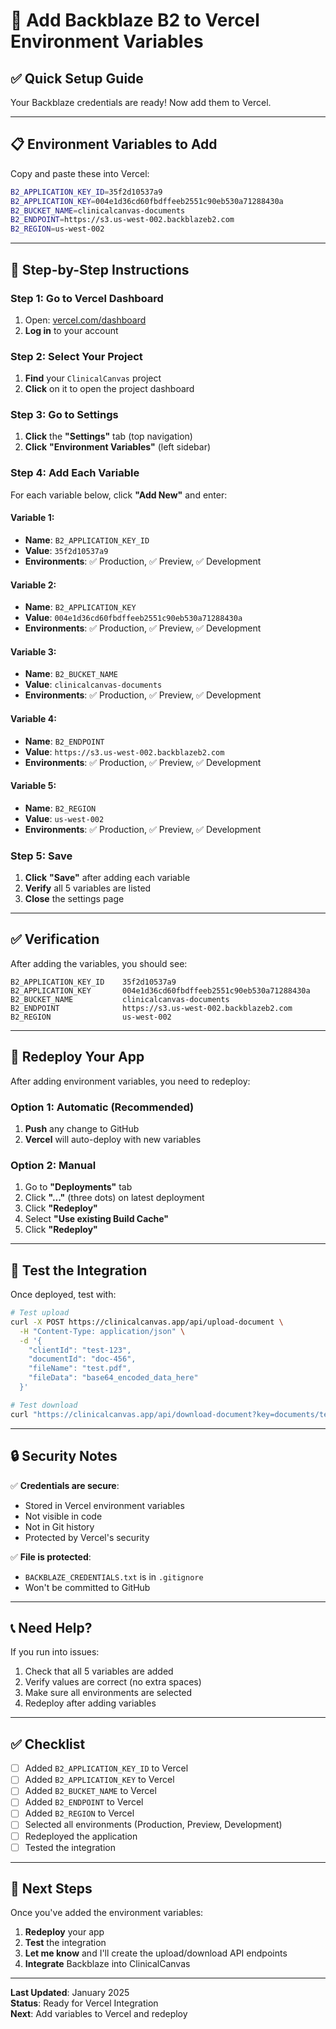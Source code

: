 # 🚀 Add Backblaze B2 to Vercel Environment Variables

## ✅ Quick Setup Guide

Your Backblaze credentials are ready! Now add them to Vercel.

---

## 📋 Environment Variables to Add

Copy and paste these into Vercel:

```bash
B2_APPLICATION_KEY_ID=35f2d10537a9
B2_APPLICATION_KEY=004e1d36cd60fbdffeeb2551c90eb530a71288430a
B2_BUCKET_NAME=clinicalcanvas-documents
B2_ENDPOINT=https://s3.us-west-002.backblazeb2.com
B2_REGION=us-west-002
```

---

## 🔧 Step-by-Step Instructions

### Step 1: Go to Vercel Dashboard

1. Open: [vercel.com/dashboard](https://vercel.com/dashboard)
2. **Log in** to your account

### Step 2: Select Your Project

1. **Find** your `ClinicalCanvas` project
2. **Click** on it to open the project dashboard

### Step 3: Go to Settings

1. **Click** the **"Settings"** tab (top navigation)
2. **Click** **"Environment Variables"** (left sidebar)

### Step 4: Add Each Variable

For each variable below, click **"Add New"** and enter:

#### Variable 1:
- **Name**: `B2_APPLICATION_KEY_ID`
- **Value**: `35f2d10537a9`
- **Environments**: ✅ Production, ✅ Preview, ✅ Development

#### Variable 2:
- **Name**: `B2_APPLICATION_KEY`
- **Value**: `004e1d36cd60fbdffeeb2551c90eb530a71288430a`
- **Environments**: ✅ Production, ✅ Preview, ✅ Development

#### Variable 3:
- **Name**: `B2_BUCKET_NAME`
- **Value**: `clinicalcanvas-documents`
- **Environments**: ✅ Production, ✅ Preview, ✅ Development

#### Variable 4:
- **Name**: `B2_ENDPOINT`
- **Value**: `https://s3.us-west-002.backblazeb2.com`
- **Environments**: ✅ Production, ✅ Preview, ✅ Development

#### Variable 5:
- **Name**: `B2_REGION`
- **Value**: `us-west-002`
- **Environments**: ✅ Production, ✅ Preview, ✅ Development

### Step 5: Save

1. **Click** **"Save"** after adding each variable
2. **Verify** all 5 variables are listed
3. **Close** the settings page

---

## ✅ Verification

After adding the variables, you should see:

```
B2_APPLICATION_KEY_ID    35f2d10537a9
B2_APPLICATION_KEY       004e1d36cd60fbdffeeb2551c90eb530a71288430a
B2_BUCKET_NAME           clinicalcanvas-documents
B2_ENDPOINT              https://s3.us-west-002.backblazeb2.com
B2_REGION                us-west-002
```

---

## 🔄 Redeploy Your App

After adding environment variables, you need to redeploy:

### Option 1: Automatic (Recommended)
1. **Push** any change to GitHub
2. **Vercel** will auto-deploy with new variables

### Option 2: Manual
1. Go to **"Deployments"** tab
2. Click **"..."** (three dots) on latest deployment
3. Click **"Redeploy"**
4. Select **"Use existing Build Cache"**
5. Click **"Redeploy"**

---

## 🧪 Test the Integration

Once deployed, test with:

```bash
# Test upload
curl -X POST https://clinicalcanvas.app/api/upload-document \
  -H "Content-Type: application/json" \
  -d '{
    "clientId": "test-123",
    "documentId": "doc-456",
    "fileName": "test.pdf",
    "fileData": "base64_encoded_data_here"
  }'

# Test download
curl "https://clinicalcanvas.app/api/download-document?key=documents/test-123/doc-456/test.pdf"
```

---

## 🔒 Security Notes

✅ **Credentials are secure**:
- Stored in Vercel environment variables
- Not visible in code
- Not in Git history
- Protected by Vercel's security

✅ **File is protected**:
- `BACKBLAZE_CREDENTIALS.txt` is in `.gitignore`
- Won't be committed to GitHub

---

## 📞 Need Help?

If you run into issues:
1. Check that all 5 variables are added
2. Verify values are correct (no extra spaces)
3. Make sure all environments are selected
4. Redeploy after adding variables

---

## ✅ Checklist

- [ ] Added `B2_APPLICATION_KEY_ID` to Vercel
- [ ] Added `B2_APPLICATION_KEY` to Vercel
- [ ] Added `B2_BUCKET_NAME` to Vercel
- [ ] Added `B2_ENDPOINT` to Vercel
- [ ] Added `B2_REGION` to Vercel
- [ ] Selected all environments (Production, Preview, Development)
- [ ] Redeployed the application
- [ ] Tested the integration

---

## 🎉 Next Steps

Once you've added the environment variables:

1. **Redeploy** your app
2. **Test** the integration
3. **Let me know** and I'll create the upload/download API endpoints
4. **Integrate** Backblaze into ClinicalCanvas

---

**Last Updated**: January 2025  
**Status**: Ready for Vercel Integration  
**Next**: Add variables to Vercel and redeploy

